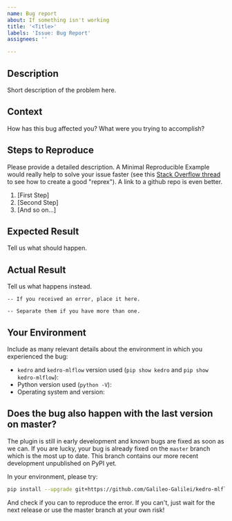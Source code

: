 ```yaml
---
name: Bug report
about: If something isn't working
title: '<Title>'
labels: 'Issue: Bug Report'
assignees: ''

---
```


## Description

Short description of the problem here.

## Context

How has this bug affected you? What were you trying to accomplish?

## Steps to Reproduce

Please provide a detailed description. A Minimal Reproducible Example would really help to solve your issue faster (see this [Stack Overflow thread](https://stackoverflow.com/help/minimal-reproducible-example) to see how to create a good "reprex"). A link to a github repo is even better.

1. [First Step]
2. [Second Step]
3. [And so on...]

## Expected Result

Tell us what should happen.

## Actual Result

Tell us what happens instead.

```
-- If you received an error, place it here.
```

```
-- Separate them if you have more than one.
```

## Your Environment

Include as many relevant details about the environment in which you experienced the bug:

* `kedro` and `kedro-mlflow` version used (`pip show kedro` and `pip show kedro-mlflow`):
* Python version used (`python -V`):
* Operating system and version:

## Does the bug also happen with the last version on master?

The plugin is still in early development and known bugs are fixed as soon as we can. If you are lucky, your bug is already fixed on the `master` branch which is the most up to date. This branch contains our more recent development unpublished on PyPI yet.

In your environment, please try:

```bash
pip install --upgrade git+https://github.com/Galileo-Galilei/kedro-mlflow
```

And check if you can to reproduce the error. If you can't, just wait for the next release or use the master branch at your own risk!
